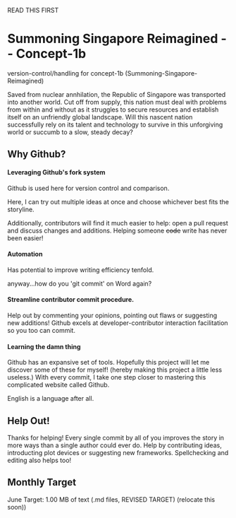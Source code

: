 READ THIS FIRST
# Summoning Singapore Reimagined -- Concept-1b
version-control/handling for concept-1b (Summoning-Singapore-Reimagined)

Saved from nuclear annhilation, the Republic of Singapore was transported into another world. Cut off from supply, this nation must deal with problems from within and without as it struggles to secure resources and establish itself on an unfriendly global landscape. Will this nascent nation successfully rely on its talent and technology to survive in this unforgiving world or succumb to a slow, steady decay?


## Why Github?

#### Leveraging Github's fork system 

Github is used here for version control and comparison.

Here, I can try out multiple ideas at once and choose whichever best fits the storyline. 

Additionally, contributors will find it much easier to help: open a pull request and discuss changes and additions. Helping someone ~~code~~ write has never been easier!

#### Automation

Has potential to improve writing efficiency tenfold. 

anyway...how do you 'git commit' on Word again?

#### Streamline contributor commit procedure.
Help out by commenting your opinions, pointing out flaws or suggesting new additions! Github excels at developer-contributor interaction facilitation so you too can commit. 

#### Learning the damn thing

Github has an expansive set of tools. Hopefully this project will let me discover some of these for myself! (hereby making this project a little less useless.) With every commit, I take one step closer to mastering this complicated website called Github.

English is a language after all.
 
## Help Out!

Thanks for helping! Every single commit by all of you improves the story in more ways than a single author could ever do. Help by contributing ideas, introducting plot devices or suggesting new frameworks. Spellchecking and editing also helps too!

## Monthly Target
June Target: 1.00 MB of text (.md files, REVISED TARGET) 
(relocate this soon))
